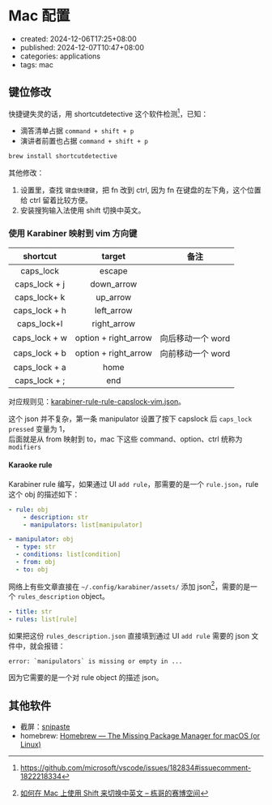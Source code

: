 # Mac 配置

-   created: 2024-12-06T17:25+08:00
-   published: 2024-12-07T10:47+08:00
-   categories: applications
-   tags: mac

## 键位修改

快捷键失灵的话，用 shortcutdetective 这个软件检测[^1]，已知：

-   滴答清单占据 `command + shift + p`
-   演讲者前置也占据 `command + shift + p`

```bash
brew install shortcutdetective
```

其他修改：

1. 设置里，查找 `键盘快捷键`，把 fn 改到 ctrl, 因为 fn 在键盘的左下角，这个位置给 ctrl 留着比较方便。
2. 安装搜狗输入法使用 shift 切换中英文。

### 使用 Karabiner 映射到 vim 方向键

|   shortcut    |        target        |       备注        |
| :-----------: | :------------------: | :---------------: |
|   caps_lock   |        escape        |                   |
| caps_lock + j |      down_arrow      |                   |
| caps_lock+ k  |       up_arrow       |                   |
| caps_lock + h |      left_arrow      |                   |
|  caps_lock+l  |     right_arrow      |                   |
| caps_lock + w | option + right_arrow | 向后移动一个 word |
| caps_lock + b | option + right_arrow | 向前移动一个 word |
| caps_lock + a |         home         |                   |
| caps_lock + ; |         end          |                   |

对应规则见：[karabiner-rule-rule-capslock-vim.json](./karabiner-rule-capslock-vim.json)。

这个 json 并不复杂，第一条 manipulator 设置了按下 capslock 后 `caps_lock pressed` 变量为 1，  
后面就是从 from 映射到 to，mac 下这些 command、option、ctrl 统称为 `modifiers`

#### Karaoke rule

Karabiner rule 编写，如果通过 UI `add rule`，那需要的是一个 `rule.json`，rule 这个 obj 的描述如下：

```yaml
- rule: obj
    - description: str
    - manipulators: list[manipulator]

- manipulator: obj
  - type: str
  - conditions: list[condition]
  - from: obj
  - to: obj
```

网络上有些文章直接在 `~/.config/karabiner/assets/` 添加 json[^2]，需要的是一个 `rules_description` object。

```yaml
- title: str
- rules: list[rule]
```

如果把这份 `rules_description.json` 直接填到通过 UI `add rule` 需要的 json 文件中，就会报错：

```
error: `manipulators` is missing or empty in ...
```

因为它需要的是一个对 rule object 的描述 json。

## 其他软件

-   截屏：[snipaste](https://www.snipaste.com/)
-   homebrew: [Homebrew — The Missing Package Manager for macOS \(or Linux\)](https://brew.sh/)

[^1]: https://github.com/microsoft/vscode/issues/182834#issuecomment-1822218334
[^2]: [如何在 Mac 上使用 Shift 来切换中英文 – 栋哥的赛博空间](https://liuyandong.com/archives/9740)
